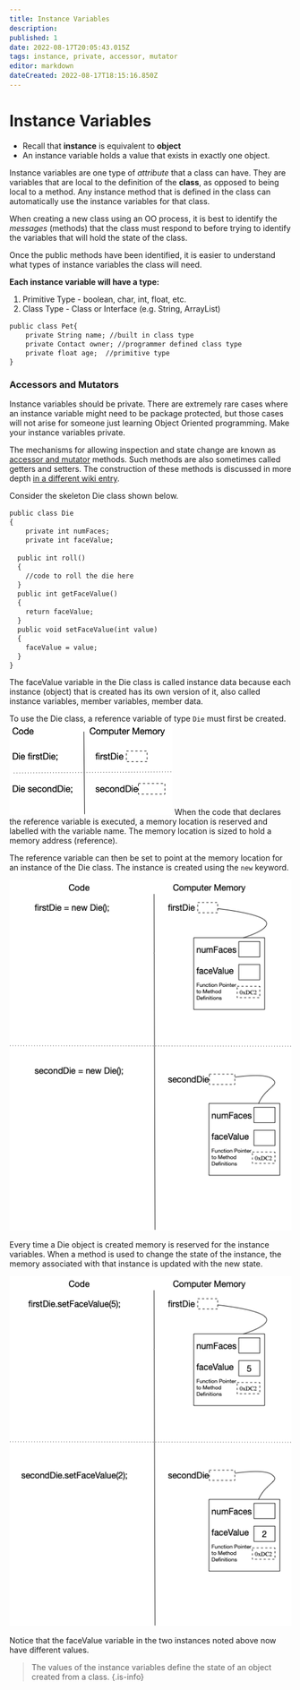```yaml
---
title: Instance Variables
description: 
published: 1
date: 2022-08-17T20:05:43.015Z
tags: instance, private, accessor, mutator
editor: markdown
dateCreated: 2022-08-17T18:15:16.850Z
---
```


# Instance Variables
* Recall that **instance** is equivalent to **object**
* An instance variable holds a value that exists in exactly one object.

Instance variables are one type of *attribute* that a class can have. They are variables that are local to the definition of the **class**, as opposed to being local to a method. Any instance method that is defined in the class can automatically use the instance variables for that class.

When creating a new class using an OO process, it is best to identify the *messages* (methods) that the class must respond to before trying to identify the variables that will hold the state of the class.  

Once the public methods have been identified, it is easier to understand what types of instance variables the class will need.  

**Each instance variable will have a type:**
  1. Primitive  Type - boolean, char, int, float, etc.
  1. Class Type - Class or Interface (e.g. String, ArrayList)

```
public class Pet{
    private String name; //built in class type
    private Contact owner; //programmer defined class type
    private float age;  //primitive type
}
```

### Accessors and Mutators

Instance variables should be private. There are extremely rare cases where an instance variable might need to be package protected, but those cases will not arise for someone just learning Object Oriented programming. Make your instance variables private.

The mechanisms for allowing inspection and state change are known as [accessor and mutator](/ooDesign/accessorMutators) methods. Such methods are also sometimes called getters and setters. The construction of these methods is discussed in more depth [in a different wiki entry](/ooDesign/accessorMutators).

Consider the skeleton Die class shown below.

```
public class Die
{
	private int numFaces;
	private int faceValue;
  
  public int roll()
  {  
  	//code to roll the die here
  }
  public int getFaceValue() 
  {
  	return faceValue;
  }
  public void setFaceValue(int value)
  { 
  	faceValue = value;
  }
}
```

The faceValue variable in the Die class is called instance data because each instance (object) that is created has its own version of it, also called instance variables, member variables, member data.

To use the Die class, a reference variable of type `Die` must first be created.
![Two die declarations (firstDie and secondDie) and a depiction of the memory created for the reference variable.](/images/referenceDeclaration.png)
When the code that declares the reference variable is executed, a memory location is reserved and labelled with the variable name. The memory location is sized to hold a memory address (reference).

The reference variable can then be set to point at the memory location for an instance of the Die class. The instance is created using the `new` keyword.

![code: firstDie = new Die(); the reference variable from previous image now has an arrow pointing to a box with interior boxes labelled with the Die attributes numFaces and faceValue. There is also a reference attribute in the Die box for a function pointer to the Die class methods.](/images/memoryAllocation.png)


Every time a Die object is created memory is reserved for the instance variables. When a method is used to change the state of the instance, the memory associated with that instance is updated with the new state.


![code: firstDie.setFaceValue(5).  The faceValue attribute space in the box representing the Die object now has the number 5 in it.](/images/instanceVarValues.png)

Notice that the faceValue variable in the two instances noted above now have different values.

> The values of the instance variables define the state of an object created from a class.
{.is-info}



